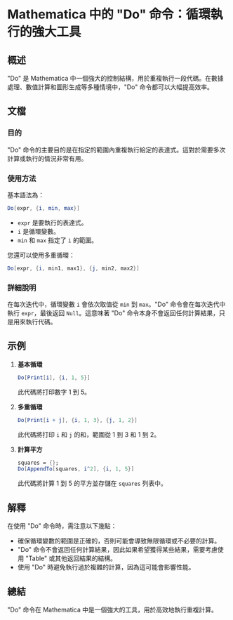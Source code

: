 <!--
Meta Description: # Mathematica 中的 "Do" 命令：循環執行的強大工具 ## 概述 "Do" 是 Mathematica 中一個強大的控制結構，用於重複執行一段代碼。在數據處理、數值計算和圖形生成等多種情境中，"Do" 命令都可以大幅提高效率。 ## 文檔 ### 目的 "Do" 命令的主要目的是在指...
Meta Keywords: mathematica, expr, min, max, squares
-->

# Mathematica 中的 "Do" 命令：循環執行的強大工具

## 概述
"Do" 是 Mathematica 中一個強大的控制結構，用於重複執行一段代碼。在數據處理、數值計算和圖形生成等多種情境中，"Do" 命令都可以大幅提高效率。

## 文檔
### 目的
"Do" 命令的主要目的是在指定的範圍內重複執行給定的表達式。這對於需要多次計算或執行的情況非常有用。

### 使用方法
基本語法為：
```mathematica
Do[expr, {i, min, max}]
```
- `expr` 是要執行的表達式。
- `i` 是循環變數。
- `min` 和 `max` 指定了 `i` 的範圍。

您還可以使用多重循環：
```mathematica
Do[expr, {i, min1, max1}, {j, min2, max2}]
```

### 詳細說明
在每次迭代中，循環變數 `i` 會依次取值從 `min` 到 `max`。"Do" 命令會在每次迭代中執行 `expr`，最後返回 `Null`。這意味著 "Do" 命令本身不會返回任何計算結果，只是用來執行代碼。

## 示例
1. **基本循環**
   ```mathematica
   Do[Print[i], {i, 1, 5}]
   ```
   此代碼將打印數字 1 到 5。

2. **多重循環**
   ```mathematica
   Do[Print[i + j], {i, 1, 3}, {j, 1, 2}]
   ```
   此代碼將打印 `i` 和 `j` 的和，範圍從 1 到 3 和 1 到 2。

3. **計算平方**
   ```mathematica
   squares = {};
   Do[AppendTo[squares, i^2], {i, 1, 5}]
   ```
   此代碼將計算 1 到 5 的平方並存儲在 `squares` 列表中。

## 解釋
在使用 "Do" 命令時，需注意以下幾點：
- 確保循環變數的範圍是正確的，否則可能會導致無限循環或不必要的計算。
- "Do" 命令不會返回任何計算結果，因此如果希望獲得某些結果，需要考慮使用 "Table" 或其他返回結果的結構。
- 使用 "Do" 時避免執行過於複雜的計算，因為這可能會影響性能。

## 總結
"Do" 命令在 Mathematica 中是一個強大的工具，用於高效地執行重複計算。
